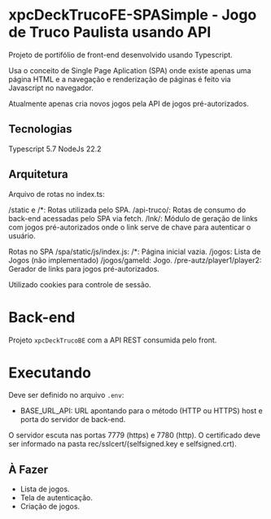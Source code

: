 # xpcDeckTrucoFE-SPASimple - Jogo de Truco Paulista usando API

Projeto de portifólio de front-end desenvolvido usando Typescript.

Usa o conceito de Single Page Aplication (SPA) onde existe apenas uma página 
HTML e a navegação e renderização de páginas é feito via Javascript no 
navegador.

Atualmente apenas cria novos jogos pela API de jogos pré-autorizados.

## Tecnologias

Typescript 5.7
NodeJs 22.2

## Arquitetura

Arquivo de rotas no index.ts:

/static e /*: Rotas utilizada pelo SPA.
/api-truco/: Rotas de consumo do back-end acessadas pelo SPA via fetch.
/lnk/: Módulo de geração de links com jogos pré-autorizados onde o link serve
de chave para autenticar o usuário.

Rotas no SPA /spa/static/js/index.js:
/*: Página inicial vazia.
/jogos: Lista de Jogos (não implementado)
/jogos/gameId: Jogo.
/pre-autz/player1/player2: Gerador de links para jogos pré-autorizados.

Utilizado cookies para controle de sessão.

# Back-end

Projeto `xpcDeckTrucoBE` com a API REST consumida pelo front.

# Executando

Deve ser definido no arquivo `.env`:
- BASE_URL_API: URL apontando para o método (HTTP ou HTTPS) host e porta do
  servidor de back-end.

O servidor escuta nas portas 7779 (https) e 7780 (http). O certificado deve ser
informado na pasta rec/sslcert/(selfsigned.key e selfsigned.crt). 

## À Fazer

- Lista de jogos.
- Tela de autenticação.
- Criação de jogos.
